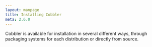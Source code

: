 ```yaml
---
layout: manpage
title: Installing Cobbler
meta: 2.6.0
---
```


<p>Cobbler is available for installation in several different ways, through packaging systems for each distribution or
directly from source.</p>
